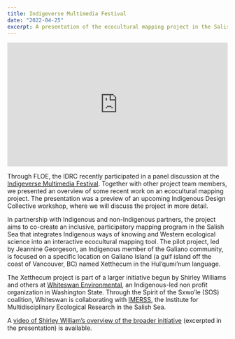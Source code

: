 ```yaml
---
title: Indigeverse Multimedia Festival
date: "2022-04-25"
excerpt: A presentation of the ecocultural mapping project in the Salish Sea.
---
```


<div style="position: relative; padding-bottom: 56.25%; height: 0; overflow: hidden;">
  <iframe src="https://www.youtube.com/embed/0v84S7DeORU"
  style="position: absolute; top: 0; left: 0; width: 100%; height: 100%; border:0;"
  allowfullscreen="" title="Indigeverse Presentation"></iframe>
</div>

Through FLOE, the IDRC recently participated in a panel discussion at the
[Indigeverse Multimedia Festival](https://www.indigeverse.org/).
Together with other project team members, we presented an overview of some
recent work on an ecocultural mapping project. The presentation was a preview of
an upcoming Indigenous Design Collective workshop, where we will discuss the
project in more detail.

In partnership with Indigenous and non-Indigenous partners, the project aims to
co-create an inclusive, participatory mapping program in the Salish Sea that
integrates Indigenous ways of knowing and Western ecological science into an
interactive ecocultural mapping tool. The pilot project, led by Jeannine Georgeson,
an Indigenous member of the Galiano community, is focused on a specific location
on Galiano Island (a gulf island off the coast of Vancouver, BC) named Xetthecum
in the Hul’qumi’num language.

The Xetthecum project is part of a larger initiative begun by Shirley Williams and
others at [Whiteswan Environmental](https://www.whiteswanenvironmental.org/),
an Indigenous-led non profit organization in Washington State. Through the
Spirit of the Sxwo’le (SOS) coalition, Whiteswan is collaborating with
[IMERSS](https://imerss.org/), the Institute for Multidisciplinary Ecological
Research in the Salish Sea.

A
[video of Shirley William’s overview of the broader initiative](https://www.youtube.com/watch?v=CTHr0kNp9FE)
(excerpted in the presentation) is available.
